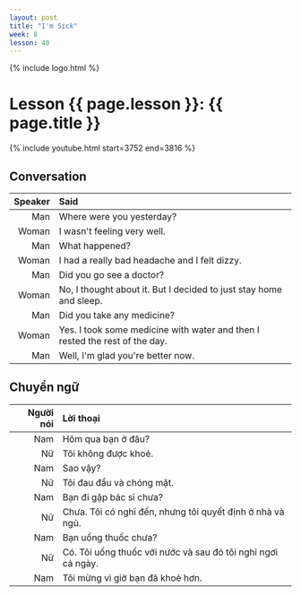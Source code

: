 ```yaml
---
layout: post
title: "I'm Sick"
week: 8
lesson: 40
---
```


{% include logo.html %}

# Lesson {{ page.lesson }}: {{ page.title }}

{% include youtube.html start=3752 end=3816 %}

## Conversation

Speaker | Said
---: | :---
Man | Where were you yesterday?
Woman | I wasn't feeling very well.
Man | What happened?
Woman | I had a really bad headache and I felt dizzy.
Man | Did you go see a doctor?
Woman | No, I thought about it. But I decided to just stay home and sleep.
Man | Did you take any medicine?
Woman | Yes. I took some medicine with water and then I rested the rest of the day.
Man | Well, I'm glad you're better now.

## Chuyển ngữ

Người nói | Lời thoại
---: | :---
Nam | Hôm qua bạn ở đâu?
Nữ | Tôi không được khoẻ.
Nam | Sao vậy?
Nữ | Tôi đau đầu và chóng mặt.
Nam | Bạn đi gặp bác sĩ chưa?
Nữ | Chưa. Tôi có nghĩ đến, nhưng tôi quyết định ở nhà và ngủ.
Nam | Bạn uống thuốc chưa?
Nữ | Có. Tôi uống thuốc với nước và sau đó tôi nghỉ ngơi cả ngày.
Nam | Tôi mừng vì giờ bạn đã khoẻ hơn.
